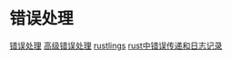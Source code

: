 # 错误处理

[错误处理](https://github.com/xuesongbj/Rust-Notes)
[高级错误处理](https://github.com/rust-lang/rustlings/blob/main/exercises/advanced_errors/advanced_errs2.rs)
[rustlings](https://rustcc.cn/article?id=4bd29167-5720-455a-aea9-03bd30eab502)
[rust中错误传递和日志记录](https://github.com/RustMagazine/rust_magazine_2021/blob/main/src/chapter_2/rust_error_handle_and_log.md)
